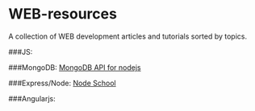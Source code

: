 # WEB-resources
A collection of WEB development articles and tutorials sorted by topics.

###JS:

###MongoDB:
[MongoDB API for nodejs](http://mongodb.github.io/node-mongodb-native/2.2/api/index.html)

###Express/Node:
[Node School](https://nodeschool.io/#workshoppers)

###Angularjs:
